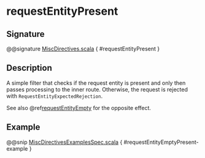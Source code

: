 # requestEntityPresent

## Signature

@@signature [MiscDirectives.scala](../../../../../../../../../akka-http/src/main/scala/akka/http/scaladsl/server/directives/MiscDirectives.scala) { #requestEntityPresent }

## Description

A simple filter that checks if the request entity is present and only then passes processing to the inner route.
Otherwise, the request is rejected with `RequestEntityExpectedRejection`.

See also @ref[requestEntityEmpty](requestEntityEmpty.md) for the opposite effect.

## Example

@@snip [MiscDirectivesExamplesSpec.scala]($test$/scala/docs/http/scaladsl/server/directives/MiscDirectivesExamplesSpec.scala) { #requestEntityEmptyPresent-example }